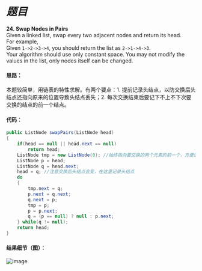 # *题目*
**24. Swap Nodes in Pairs**  
Given a linked list, swap every two adjacent nodes and return its head.  
 For example,  
Given `1->2->3->4`, you should return the list as `2->1->4->3`.  
 Your algorithm should use only constant space. You may not modify the values in the list, only nodes itself can be changed.  
#### 思路：
本题较简单，用链表的特性求解。有两个要点：1. 提前记录头结点，以防交换后头结点还指向原来的位置导致头结点丢失；2. 每次交换结束后要记下不上不下次要交换的结点的前一个结点。
#### 代码：
```java
public ListNode swapPairs(ListNode head)
{
    if(head == null || head.next == null)
        return head;
    ListNode tmp = new ListNode(0); //始终指向要交换的两个元素的前一个，方便进行操作
    ListNode p = head;
    ListNode q = head.next;
    head = q; //注意交换后头结点会变，在这里记录头结点
    do
    {
        tmp.next = q;
        p.next = q.next;
        q.next = p;
        tmp = p;
        p = p.next;
        q = (p == null) ? null : p.next;
    } while(q != null);
    return head;
}
```
#### 结果细节（图）：
![image]()